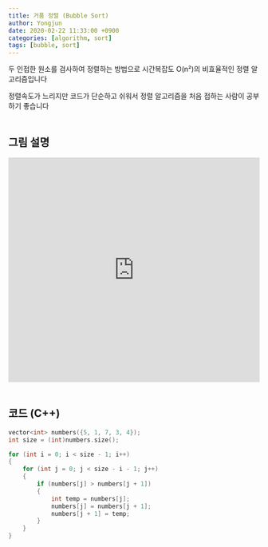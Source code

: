 ```yaml
---
title: 거품 정렬 (Bubble Sort)
author: Yongjun
date: 2020-02-22 11:33:00 +0900
categories: [algorithm, sort]
tags: [bubble, sort]
---
```


두 인접한 원소를 검사하여 정렬하는 방법으로 시간복잡도 O(n²)의 비효율적인 정렬 알고리즘입니다  

정렬속도가 느리지만 코드가 단순하고 쉬워서 정렬 알고리즘을 처음 접하는 사람이 공부하기 좋습니다  
<br>

## 그림 설명 
<style>
.responsive-wrap iframe{ max-width: 100%;}
</style>
<div class="responsive-wrap">
<iframe src="https://docs.google.com/presentation/d/e/2PACX-1vTuuuffF5TkuPamEejpFhm7z_9J_GxjRu29K2eD5qAOQkCOoxojw0dmKt0enpYUWiHUeADQnZW9WLsm/embed?start=false&loop=false&delayms=3000" frameborder="0" width="750" height="450" allowfullscreen="true" mozallowfullscreen="true" webkitallowfullscreen="true"></iframe>
</div>
<br>

## 코드 (C++)
```c++
vector<int> numbers({5, 1, 7, 3, 4});
int size = (int)numbers.size();

for (int i = 0; i < size - 1; i++)
{
    for (int j = 0; j < size - i - 1; j++)
    {
        if (numbers[j] > numbers[j + 1])
        {
            int temp = numbers[j];
            numbers[j] = numbers[j + 1];
            numbers[j + 1] = temp;
        }
    }
}
```
